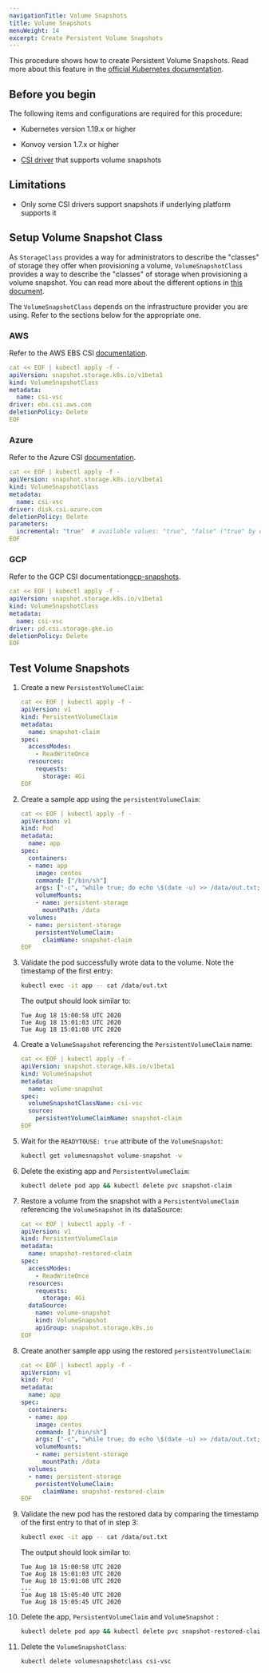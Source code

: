 ```yaml
---
navigationTitle: Volume Snapshots
title: Volume Snapshots
menuWeight: 14
excerpt: Create Persistent Volume Snapshots
---
```


<!-- markdownlint-disable MD030 -->

This procedure shows how to create Persistent Volume Snapshots. Read more about this feature in the [official Kubernetes documentation][volume-snapshots].

## Before you begin

The following items and configurations are required for this procedure:

- Kubernetes version 1.19.x or higher

- Konvoy version 1.7.x or higher

- [CSI driver](../intro-csi) that supports volume snapshots

## Limitations

- Only some CSI drivers support snapshots if underlying platform supports it

## Setup Volume Snapshot Class

As `StorageClass` provides a way for administrators to describe the "classes" of storage they offer when provisioning a volume, `VolumeSnapshotClass` provides a way to describe the "classes" of storage when provisioning a volume snapshot.
You can read more about the different options in [this document][volume-snapshot-classes].

The `VolumeSnapshotClass` depends on the infrastructure provider you are using. Refer to the sections below for the appropriate one.

### AWS

Refer to the AWS EBS CSI [documentation][aws-ebs-snapshots].

```yaml
cat << EOF | kubectl apply -f -
apiVersion: snapshot.storage.k8s.io/v1beta1
kind: VolumeSnapshotClass
metadata:
  name: csi-vsc
driver: ebs.csi.aws.com
deletionPolicy: Delete
EOF
```

### Azure

Refer to the Azure CSI [documentation][azure-snapshots].

```yaml
cat << EOF | kubectl apply -f -
apiVersion: snapshot.storage.k8s.io/v1beta1
kind: VolumeSnapshotClass
metadata:
  name: csi-vsc
driver: disk.csi.azure.com
deletionPolicy: Delete
parameters:
  incremental: "true"  # available values: "true", "false" ("true" by default)
EOF
```

### GCP

Refer to the GCP CSI documentation[gcp-snapshots].

```yaml
cat << EOF | kubectl apply -f -
apiVersion: snapshot.storage.k8s.io/v1beta1
kind: VolumeSnapshotClass
metadata:
  name: csi-vsc
driver: pd.csi.storage.gke.io
deletionPolicy: Delete
EOF
```

## Test Volume Snapshots

1.  Create a new `PersistentVolumeClaim`:

    ```yaml
    cat << EOF | kubectl apply -f -
    apiVersion: v1
    kind: PersistentVolumeClaim
    metadata:
      name: snapshot-claim
    spec:
      accessModes:
        - ReadWriteOnce
      resources:
        requests:
          storage: 4Gi
    EOF
    ```

1.  Create a sample app using the `persistentVolumeClaim`:

    ```yaml
    cat << EOF | kubectl apply -f -
    apiVersion: v1
    kind: Pod
    metadata:
      name: app
    spec:
      containers:
      - name: app
        image: centos
        command: ["/bin/sh"]
        args: ["-c", "while true; do echo \$(date -u) >> /data/out.txt; sleep 5; done"]
        volumeMounts:
        - name: persistent-storage
          mountPath: /data
      volumes:
      - name: persistent-storage
        persistentVolumeClaim:
          claimName: snapshot-claim
    EOF
    ```

1.  Validate the pod successfully wrote data to the volume. Note the timestamp of the first entry:

    ```bash
    kubectl exec -it app -- cat /data/out.txt
    ```

    The output should look similar to:

    ```text
    Tue Aug 18 15:00:58 UTC 2020
    Tue Aug 18 15:01:03 UTC 2020
    Tue Aug 18 15:01:08 UTC 2020
    ```

1.  Create a `VolumeSnapshot` referencing the `PersistentVolumeClaim` name:

    ```yaml
    cat << EOF | kubectl apply -f -
    apiVersion: snapshot.storage.k8s.io/v1beta1
    kind: VolumeSnapshot
    metadata:
      name: volume-snapshot
    spec:
      volumeSnapshotClassName: csi-vsc
      source:
        persistentVolumeClaimName: snapshot-claim
    EOF
    ```

1.  Wait for the `READYTOUSE: true` attribute of the `VolumeSnapshot`:

    ```bash
    kubectl get volumesnapshot volume-snapshot -w
    ```

1. Delete the existing app and `PersistentVolumeClaim`:

   ```bash
   kubectl delete pod app && kubectl delete pvc snapshot-claim
   ```

1. Restore a volume from the snapshot with a `PersistentVolumeClaim` referencing the `VolumeSnapshot` in its dataSource:

    ```yaml
    cat << EOF | kubectl apply -f -
    apiVersion: v1
    kind: PersistentVolumeClaim
    metadata:
      name: snapshot-restored-claim
    spec:
      accessModes:
        - ReadWriteOnce
      resources:
        requests:
          storage: 4Gi
      dataSource:
        name: volume-snapshot
        kind: VolumeSnapshot
        apiGroup: snapshot.storage.k8s.io
    EOF
    ```

1.  Create another sample app using the restored `persistentVolumeClaim`:

    ```yaml
    cat << EOF | kubectl apply -f -
    apiVersion: v1
    kind: Pod
    metadata:
      name: app
    spec:
      containers:
      - name: app
        image: centos
        command: ["/bin/sh"]
        args: ["-c", "while true; do echo \$(date -u) >> /data/out.txt; sleep 5; done"]
        volumeMounts:
        - name: persistent-storage
          mountPath: /data
      volumes:
      - name: persistent-storage
        persistentVolumeClaim:
          claimName: snapshot-restored-claim
    EOF
    ```

1.  Validate the new pod has the restored data by comparing the timestamp of the first entry to that of in step 3:

    ```bash
    kubectl exec -it app -- cat /data/out.txt
    ```

    The output should look similar to:

    ```text
    Tue Aug 18 15:00:58 UTC 2020
    Tue Aug 18 15:01:03 UTC 2020
    Tue Aug 18 15:01:08 UTC 2020
    ...
    Tue Aug 18 15:05:40 UTC 2020
    Tue Aug 18 15:05:45 UTC 2020
    ```

1.  Delete the app, `PersistentVolumeClaim` and `VolumeSnapshot` :

    ```bash
    kubectl delete pod app && kubectl delete pvc snapshot-restored-claim && kubectl delete volumesnapshot volume-snapshot
    ```

1.  Delete the `VolumeSnapshotClass`:

    ```bash
    kubectl delete volumesnapshotclass csi-vsc
    ```

[volume-snapshots]: https://kubernetes.io/docs/concepts/storage/volume-snapshots/
[volume-snapshot-classes]: https://kubernetes.io/docs/concepts/storage/volume-snapshot-classes/
[aws-ebs-snapshots]: https://github.com/kubernetes-sigs/aws-ebs-csi-driver/blob/master/examples/kubernetes/snapshot/README.md
[azure-snapshots]: https://github.com/kubernetes-sigs/azuredisk-csi-driver/tree/master/deploy/example/snapshot
[gcp-snapshots]: https://github.com/kubernetes-sigs/gcp-compute-persistent-disk-csi-driver/blob/master/docs/kubernetes/user-guides/snapshots.md
